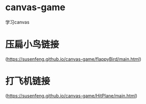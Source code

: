 # canvas-game
学习canvas

# 压扁小鸟链接
  (https://susenfeng.github.io/canvas-game/flappyBird/main.html)
# 打飞机链接
  (https://susenfeng.github.io/canvas-game/HitPlane/main.html)
